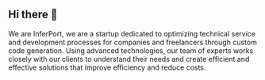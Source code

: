 ## Hi there 👋

We are InferPort, we are a startup dedicated to optimizing technical service and development processes for companies and freelancers through custom code generation. Using advanced technologies, our team of experts works closely with our clients to understand their needs and create efficient and effective solutions that improve efficiency and reduce costs.
